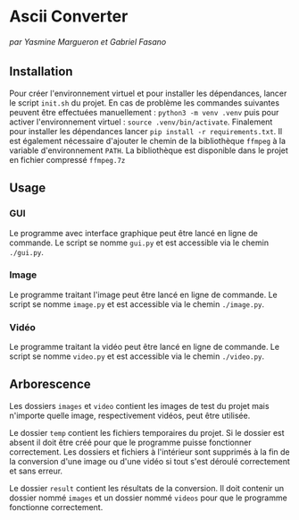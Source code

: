 # Ascii Converter
###### par Yasmine Margueron et Gabriel Fasano

## Installation

Pour créer l'environnement virtuel et pour installer les dépendances, lancer le script `init.sh` du projet. En cas de problème les commandes suivantes peuvent être effectuées manuellement :
`python3 -m venv .venv` puis pour activer l'environnement virtuel : `source .venv/bin/activate`. Finalement pour installer les dépendances lancer `pip install -r requirements.txt`.
Il est également nécessaire d'ajouter le chemin de la bibliothèque `ffmpeg` à la variable d'environnement `PATH`. La bibliothèque est disponible dans le projet en fichier compressé `ffmpeg.7z`

## Usage

### GUI

Le programme avec interface graphique peut être lancé en ligne de commande. Le script se nomme `gui.py` et est accessible via le chemin `./gui.py`.

### Image

Le programme traitant l'image peut être lancé en ligne de commande. Le script se nomme `image.py` et est accessible via le chemin `./image.py`.

### Vidéo

Le programme traitant la vidéo peut être lancé en ligne de commande. Le script se nomme `video.py` et est accessible via le chemin `./video.py`.

## Arborescence

Les dossiers `images` et `video` contient les images de test du projet mais n'importe quelle image, respectivement vidéos, peut être utilisée.

Le dossier `temp` contient les fichiers temporaires du projet. Si le dossier est absent il doit être créé pour que le programme puisse fonctionner correctement. Les dossiers et fichiers à l'intérieur sont supprimés à la fin de la conversion d'une image ou d'une vidéo si tout s'est déroulé correctement et sans erreur.

Le dossier `result` contient les résultats de la conversion. Il doit contenir un dossier nommé `images` et un dossier nommé `videos` pour que le programme fonctionne correctement.